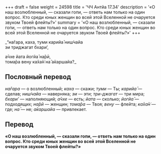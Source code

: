 +++
draft = false
weight = 24598
title = 'ЧЧ Антйа 17.34'
description = '«О наш возлюбленный, — сказали гопи, — ответь нам только на один вопрос. Кто среди юных женщин во всей этой Вселенной не очаруется звуком Твоей флейты?»'
summary = '«О наш возлюбленный, — сказали гопи, — ответь нам только на один вопрос. Кто среди юных женщин во всей этой Вселенной не очаруется звуком Твоей флейты?»'
+++

_“на̄гара, каха, туми карийа̄ ниш́чайа  
эи триджагат бхари’,  
  
а̄чхе йата йогйа̄ на̄рӣ,  
тома̄ра вен̣у ка̄ха̄н̇ на̄ а̄каршайа?_

## Пословный перевод

_на̄гара_ — о возлюбленный; _каха_ — скажи; _туми_ — Ты; _карийа̄_ — сделав; _ниш́чайа_ — наверняка; _эи_ — эти; _три_\-_джагат_ — три мира; _бхари’_ — наполняющий; _а̄чхе_ — есть; _йата_ — сколько; _йогйа̄_ — подходящих; _на̄рӣ_ — женщин; _тома̄ра_ — Твоя; _вен̣у_ — флейта; _ка̄ха̄н̇_ — где; _на̄_ — не; _а̄каршайа_ — привлекает.

## Перевод

**«О наш возлюбленный, — сказали гопи, — ответь нам только на один вопрос. Кто среди юных женщин во всей этой Вселенной не очаруется звуком Твоей флейты?»**

